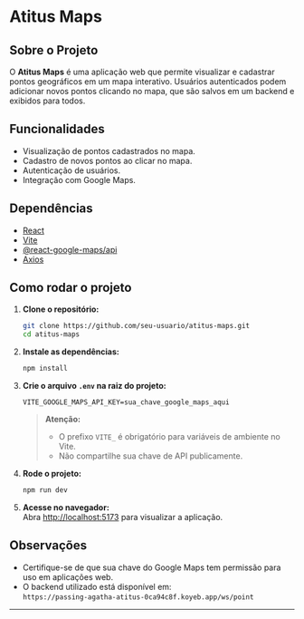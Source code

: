 # Atitus Maps

## Sobre o Projeto

O **Atitus Maps** é uma aplicação web que permite visualizar e cadastrar pontos geográficos em um mapa interativo. Usuários autenticados podem adicionar novos pontos clicando no mapa, que são salvos em um backend e exibidos para todos.

## Funcionalidades

- Visualização de pontos cadastrados no mapa.
- Cadastro de novos pontos ao clicar no mapa.
- Autenticação de usuários.
- Integração com Google Maps.

## Dependências

- [React](https://react.dev/)
- [Vite](https://vitejs.dev/)
- [@react-google-maps/api](https://www.npmjs.com/package/@react-google-maps/api)
- [Axios](https://www.npmjs.com/package/axios)

## Como rodar o projeto

1. **Clone o repositório:**
   ```bash
   git clone https://github.com/seu-usuario/atitus-maps.git
   cd atitus-maps
   ```

2. **Instale as dependências:**
   ```bash
   npm install
   ```

3. **Crie o arquivo `.env` na raiz do projeto:**
   ```
   VITE_GOOGLE_MAPS_API_KEY=sua_chave_google_maps_aqui
   ```

   > **Atenção:**  
   > - O prefixo `VITE_` é obrigatório para variáveis de ambiente no Vite.
   > - Não compartilhe sua chave de API publicamente.

4. **Rode o projeto:**
   ```bash
   npm run dev
   ```

5. **Acesse no navegador:**  
   Abra [http://localhost:5173](http://localhost:5173) para visualizar a aplicação.

## Observações

- Certifique-se de que sua chave do Google Maps tem permissão para uso em aplicações web.
- O backend utilizado está disponível em:  
  `https://passing-agatha-atitus-0ca94c8f.koyeb.app/ws/point`

---
